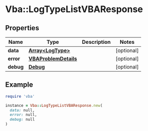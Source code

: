 # Vba::LogTypeListVBAResponse

## Properties

| Name | Type | Description | Notes |
| ---- | ---- | ----------- | ----- |
| **data** | [**Array&lt;LogType&gt;**](LogType.md) |  | [optional] |
| **error** | [**VBAProblemDetails**](VBAProblemDetails.md) |  | [optional] |
| **debug** | [**Debug**](Debug.md) |  | [optional] |

## Example

```ruby
require 'vba'

instance = Vba::LogTypeListVBAResponse.new(
  data: null,
  error: null,
  debug: null
)
```


